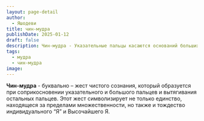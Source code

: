 ```yaml
---
layout: page-detail
author:
  - Яшодеви
title: чин-мудра
publishDate: 2025-01-12
draft: false
description: Чин-мудра - Указательные пальцы касаются оснований больших пальцев, остальные пальцы расположены на коленях как обычно.
tags:
  - мудра
  - чин-мудра
image:
---
```

**Чин-мудра** - буквально – жест чистого сознания, который образуется при соприкосновении указательного и большого пальцев и вытягивания остальных пальцев. Этот жест символизирует не только единство, находящеся за пределами множественности, но также и тождество индивидуального “Я” и Высочайшего Я.